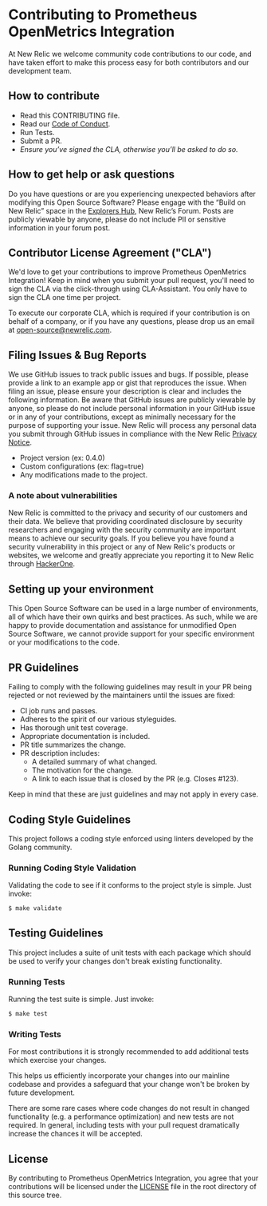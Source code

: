 # Contributing to Prometheus OpenMetrics Integration

At New Relic we welcome community code contributions to our code, and have
taken effort to make this process easy for both contributors and our development
team.

## How to contribute

- Read this CONTRIBUTING file.
- Read our [Code of Conduct](./CODE_OF_CONDUCT.md).
- Run Tests.
- Submit a PR.
- *Ensure you’ve signed the CLA, otherwise you’ll be asked to do so.*

## How to get help or ask questions

Do you have questions or are you experiencing unexpected behaviors after
modifying this Open Source Software? Please engage with the “Build on New
Relic” space in the [Explorers
Hub](https://discuss.newrelic.com/c/build-on-new-relic/Open-Source-Agents-SDKs),
New Relic’s Forum. Posts are publicly viewable by anyone, please do not include
PII or sensitive information in your forum post.

## Contributor License Agreement ("CLA")

We'd love to get your contributions to improve Prometheus OpenMetrics
Integration! Keep in mind when you submit your pull request, you'll need to
sign the CLA via the click-through using CLA-Assistant. You only have to sign
the CLA one time per project.

To execute our corporate CLA, which is required if your contribution is on
behalf of a company, or if you have any questions, please drop us an email at
open-source@newrelic.com.

## Filing Issues & Bug Reports

We use GitHub issues to track public issues and bugs. If possible, please
provide a link to an example app or gist that reproduces the issue. When filing
an issue, please ensure your description is clear and includes the following
information. Be aware that GitHub issues are publicly viewable by anyone, so
please do not include personal information in your GitHub issue or in any of
your contributions, except as minimally necessary for the purpose of supporting
your issue. New Relic will process any personal data you submit through GitHub
issues in compliance with the New Relic [Privacy
Notice](https://newrelic.com/termsandconditions/privacy).

- Project version (ex: 0.4.0)
- Custom configurations (ex: flag=true)
- Any modifications made to the project.


### A note about vulnerabilities

New Relic is committed to the privacy and security of our customers and their
data. We believe that providing coordinated disclosure by security researchers
and engaging with the security community are important means to achieve our
security goals.  If you believe you have found a security vulnerability in this
project or any of New Relic's products or websites, we welcome and greatly
appreciate you reporting it to New Relic through
[HackerOne](https://hackerone.com/newrelic).

## Setting up your environment

This Open Source Software can be used in a large number of environments, all of
which have their own quirks and best practices. As such, while we are happy to
provide documentation and assistance for unmodified Open Source Software, we
cannot provide support for your specific environment or your modifications to
the code.

## PR Guidelines

Failing to comply with the following guidelines may result in your PR being
rejected or not reviewed by the maintainers until the issues are fixed:

- CI job runs and passes.
- Adheres to the spirit of our various styleguides.
- Has thorough unit test coverage.
- Appropriate documentation is included.
- PR title summarizes the change.
- PR description includes:
  - A detailed summary of what changed.
  - The motivation for the change.
  - A link to each issue that is closed by the PR (e.g. Closes #123).

Keep in mind that these are just guidelines and may not apply in every case.

## Coding Style Guidelines

This project follows a coding style enforced using linters developed by
the Golang community.

### Running Coding Style Validation

Validating the code to see if it conforms to the project style is simple. Just
invoke:

```bash
$ make validate
```

## Testing Guidelines

This project includes a suite of unit tests with each package which should be
used to verify your changes don't break existing functionality.

### Running Tests

Running the test suite is simple. Just invoke:

```bash
$ make test
```

### Writing Tests

For most contributions it is strongly recommended to add additional tests which
exercise your changes.

This helps us efficiently incorporate your changes into our mainline codebase
and provides a safeguard that your change won't be broken by future
development.

There are some rare cases where code changes do not result in changed
functionality (e.g. a performance optimization) and new tests are not required.
In general, including tests with your pull request dramatically increase the
chances it will be accepted.

## License

By contributing to Prometheus OpenMetrics Integration, you agree that your
contributions will be licensed under the [LICENSE](./LICENSE) file in the root
directory of this source tree.
